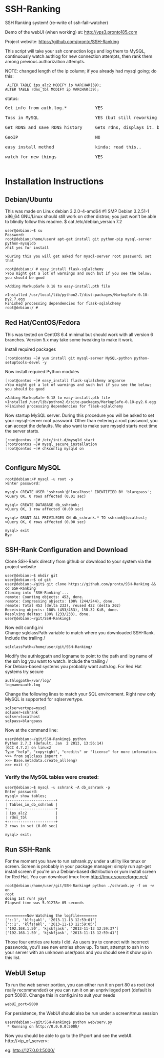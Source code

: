 SSH-Ranking
===========

SSH Ranking system! (re-write of ssh-fail-watcher)

Demo of the webUI (when working) at: http://vps3.pronto185.com

Project website: https://github.com/pronto/SSH-Ranking

This script will take your ssh connection logs and log them to MySQL, continuously watch authlog for new connection attempts, then rank them among previous authorization attempts.


NOTE: changed length of the ip column; if you already had mysql going; do this: 
```
 ALTER TABLE ips_alc2 MODIFY ip VARCHAR(39);
ALTER TABLE rdns_tbl MODIFY ip VARCHAR(39);

```
status:
<pre>
Get info from auth.log.*           YES

Toss in MySQL                      YES (but still reworking how DB works)

Get RDNS and save RDNS history     Gets rdns, displays it. but not history

GeoIP                              NO

easy install method                kinda; read this..

watch for new things               YES

</pre>

# Installation Instructions
## Debian/Ubuntu
This was made on Linux debian 3.2.0-4-amd64 #1 SMP Debian 3.2.51-1 x86_64 GNU/Linux
should still work on other distros; you just won't be able to blindly follow this readme.
$ cat /etc/debian_version 
7.2
```
user@debian:~$ su
Password: 
root@debian:/home/user# apt-get install git python-pip mysql-server python-mysqldb 
>hit yes for install

>During this you will get asked for mysql-server root password; set that 

root@debian:/ # easy_install flask-sqlalchemy
>You might get a lot of warnings and such but if you see the below; you should be good

>Adding MarkupSafe 0.18 to easy-install.pth file

>Installed /usr/local/lib/python2.7/dist-packages/MarkupSafe-0.18-py2.7.egg
Finished processing dependencies for flask-sqlalchemy
root@debian:/ # 
```

## Red Hat/CentOS/Fedora
This was tested on CentOS 6.4 minimal but should work with all version 6 branches. Version 5.x may take some tweaking to make it work.

Install required packages
```
[root@centos ~]# yum install git mysql-server MySQL-python python-setuptools-devel -y
```
Now install required Python modules
```
[root@centos ~]# easy_install flask-sqlalchemy argparse
>You might get a lot of warnings and such but if you see the below; you should be good

>Adding MarkupSafe 0.18 to easy-install.pth file
>Installed /usr/lib/python2.6/site-packages/MarkupSafe-0.18-py2.6.egg
>Finished processing dependencies for flask-sqlalchemy
```
Now startup MySQL server. During this procedure you will be asked to set your mysql-server root password. Other than entering a root password, you can accept the defaults.
We also want to make sure mysqld starts next time the server starts.

```
[root@centos ~]# /etc/init.d/mysqld start
[root@centos ~]# mysql_secure_installation
[root@centos ~]# chkconfig mysqld on
 
```

## Configure MySQL 

```
root@debian:/# mysql -u root -p
>Enter password: 

mysql> CREATE USER 'sshrank'@'localhost' IDENTIFIED BY 'blargpass';
>Query OK, 0 rows affected (0.01 sec)

mysql> CREATE DATABASE db_sshrank;
>Query OK, 1 row affected (0.00 sec)

mysql> GRANT ALL PRIVILEGES ON db_sshrank.* TO sshrank@localhost;
>Query OK, 0 rows affected (0.00 sec)

mysql> exit
Bye

```

## SSH-Rank Configuration and Download
Clone SSH-Rank directly from github or download to your system via the project website

```
user@debian:~$ mkdir git
user@debian:~$ cd git
user@debian:~/git$ git clone https://github.com/pronto/SSH-Ranking && cd SSH-Ranking
Cloning into 'SSH-Ranking'...
remote: Counting objects: 453, done.
remote: Compressing objects: 100% (244/244), done.
remote: Total 453 (delta 233), reused 422 (delta 202)
Receiving objects: 100% (453/453), 158.32 KiB, done.
Resolving deltas: 100% (233/233), done.
user@debian:~/git/SSH-Ranking$ 

```

Now edit config.ini <br />
Change sqlclassPath variable to match where you downloaded SSH-Rank. Include the trailing /

```
sqlclassPath=/home/user/git/SSH-Ranking/
```

Modify the authlogpath and logname to point to the path and log name of the ssh log you want to watch. Include the trailing / <br />
For Debian-based systems you probably want auth.log. For Red Hat systems try secure

```
authlogpath=/var/log/
logname=auth.log
```

Change the following lines to match your SQL environment. Right now only MySQL is supported for sqlservertype.

```
sqlservertype=mysql
sqluser=sshrank
sqlsvr=localhost
sqlpass=blargpass

```
Now at the command line:

```
user@debian:~/git/SSH-Ranking$ python
Python 2.7.3 (default, Jan  2 2013, 13:56:14) 
[GCC 4.7.2] on linux2
Type "help", "copyright", "credits" or "license" for more information.
>>> from sqlclass import *
>>> Base.metadata.create_all(eng)
>>> exit ()

```

### Verify the MySQL tables were created:

```
user@debian:~$ mysql -u sshrank -A db_sshrank -p
Enter password: 
mysql> show tables;
+----------------------+
| Tables_in_db_sshrank |
+----------------------+
| ips_alc2             |
| rdns_tbl             |
+----------------------+
2 rows in set (0.00 sec)

mysql> exit;

```

## Run SSH-Rank
For the moment you have to run sshrank.py under a utility like tmux or screen. 
Screen is probably in your package manager; simply run apt-get install screen if you're on a Debian-based distribution or yum install screen for Red Hat. 
You can download tmux from http://tmux.sourceforge.net/

```
root@debian:/home/user/git/SSH-Ranking# python ./sshrank.py -f on -w on
root
doing 1st run! yay!
Elapsed time was 5.91278e-05 seconds


==========Now Watching the logfile========
['::1', 'klfsjakl', '2013-11-13 12:59:01']
['::1', 'klfsjakl', '2013-11-13 12:59:05']
['192.168.1.50', 'kjskfjask', '2013-11-13 12:59:37']
['192.168.1.50', 'kjskfjask', '2013-11-13 12:59:41']

```
Those four entries are tests I did. As users try to connect with incorrect passwords, you'll see new entries show up. To test, attempt to ssh in to your server with an unknown user/pass and you should see it show up in this list.


## WebUI Setup
To run the web server portion, you can either run it on port 80 as root (not really recommended) or you can run it on an unprivileged port (default is port 5000). Change this in config.ini to suit your needs

```
webUI_port=5000

```
For persistence, the WebUI should also be run under a screen/tmux session

```
user@debian:~/git/SSH-Ranking$ python web/serv.py 
 * Running on http://0.0.0.0:5000/

```

Now you should be able to go to the IP:port and see the webUI.
 http://<ip_of_server>:<port>

eg: http://127.0.0.1:5000/

